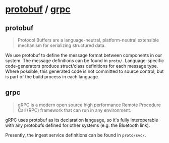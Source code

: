 # [protobuf](https://protobuf.dev) / [grpc](https://grpc.io/)


## protobuf
>Protocol Buffers are a language-neutral, platform-neutral extensible mechanism
>for serializing structured data.

We use protobuf to define the message format between components in our system.
The message definitions can be found in `proto/`. Language-specific
code-generators produce struct/class definitions for each message type. Where
possible, this generated code is not committed to source control, but is part
of the build process in each language.


## grpc

>gRPC is a modern open source high performance Remote Procedure Call (RPC)
>framework that can run in any environment.

gRPC uses protobuf as its declaration language, so it's fully interoperable
with any protobufs defined for other systems (e.g. the Bluetooth link).

Presently, the ingest service definitions can be found in `proto/svc/`.
